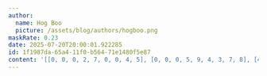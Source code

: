 ```yaml
---
author:
  name: Hog Boo
  picture: /assets/blog/authors/hogboo.png
maskRate: 0.23
date: 2025-07-20T20:00:01.922285
id: 1f1987da-65a4-11f0-b564-71e1480f5e87
content: '[[0, 0, 0, 2, 7, 0, 0, 4, 5], [0, 0, 0, 5, 9, 4, 3, 7, 8], [4, 7, 5, 3, 6, 8, 0, 9, 2], [9, 1, 6, 7, 4, 2, 5, 8, 3], [0, 4, 3, 0, 1, 5, 9, 2, 0], [5, 8, 2, 9, 3, 6, 7, 1, 4], [6, 9, 8, 4, 5, 0, 2, 3, 1], [1, 2, 7, 6, 8, 3, 4, 0, 0], [3, 0, 0, 1, 2, 9, 8, 0, 7]]'
---
```

